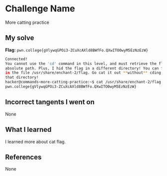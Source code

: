 # Challenge Name
More catting practice

## My solve
**Flag:** `pwn.college{gVlywqGPOi3-ZCuXcAXld8BWfFo.QXwITO0wyM5EzNzEzW}`

```bash
Connected!
You cannot use the 'cd' command in this level, and must retrieve the flag by 
absolute path. Plus, I hid the flag in a different directory! You can find it 
in the file /usr/share/enchant-2/flag. Go cat it out **without** cding into 
that directory!
hacker@commands~more-catting-practice:~$ cat /usr/share/enchant-2/flag
pwn.college{gVlywqGPOi3-ZCuXcAXld8BWfFo.QXwITO0wyM5EzNzEzW}
```

## Incorrect tangents I went on
None

## What I learned
I learned more about cat flag.

## References 
None
